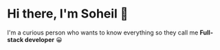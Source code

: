 # Hi there, I'm Soheil 👋
 I'm a curious person who wants to know everything so they call me **Full-stack developer** 😀
